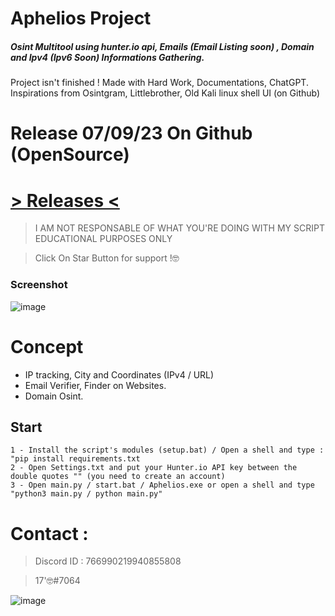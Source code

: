 # Aphelios Project

##### Osint Multitool using hunter.io api, Emails (Email Listing soon) , Domain and Ipv4 (Ipv6 Soon) Informations Gathering.

Project isn't finished ! Made with Hard Work, Documentations, ChatGPT. Inspirations from Osintgram, Littlebrother, Old Kali linux shell UI (on Github)

# Release 07/09/23 On Github (OpenSource)
# [> Releases <](https://github.com/intel1337/Aphelios/releases)

> I AM NOT RESPONSABLE OF WHAT YOU'RE DOING WITH MY SCRIPT
> EDUCATIONAL PURPOSES ONLY

> Click On Star Button for support !🤓

### Screenshot

![image](https://github.com/intel1337/Aphelios/assets/93615583/f013cca0-cb33-452f-9638-078b9327f5e4)

# Concept 

- IP tracking, City and Coordinates (IPv4 / URL)
- Email Verifier, Finder on Websites.
- Domain Osint.

## Start 
```
1 - Install the script's modules (setup.bat) / Open a shell and type : "pip install requirements.txt
2 - Open Settings.txt and put your Hunter.io API key between the double quotes "" (you need to create an account)
3 - Open main.py / start.bat / Aphelios.exe or open a shell and type "python3 main.py / python main.py"

```

# Contact : 
> Discord ID : 766990219940855808

> 17'🤓#7064                      



![image](https://media.discordapp.net/attachments/945746542424387615/945778865727479958/20220205_130153.gif)
